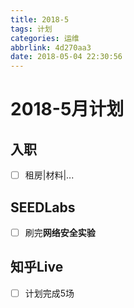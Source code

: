 ```yaml
---
title: 2018-5
tags: 计划
categories: 运维
abbrlink: 4d270aa3
date: 2018-05-04 22:30:56
---
```


# 2018-5月计划
## 入职
- [ ] 租房|材料|...

## SEEDLabs
- [ ] 刷完**网络安全实验**

## 知乎Live
- [ ] 计划完成5场

